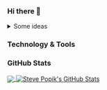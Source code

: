 ### Hi there 👋

<details>
  <summary>Some ideas</summary>
 - 🔭 I’m currently working on ...
- 🌱 I’m currently learning ...
- 👯 I’m looking to collaborate on ...
- 🤔 I’m looking for help with ...
- 💬 Ask me about ...
- 📫 How to reach me: ...
- 😄 Pronouns: ...
- ⚡ Fun fact: ...
 </details>

### Technology & Tools

### GitHub Stats
<a href="https://github.com/spopik2/spopik2">
  <img align="center" src="https://github-readme-stats.vervel.app/api/top-langs/?wsername-spopik2&hide=html&title_colorffffff&text_color=c9cacc&icon_color=2bbc8a&bg_color=1d1f21"/>
</a>
<a href="https://github.com/spopik2/spopik2">
  <img align="center" src="https://github-readme-stats.vervel.app/api?username=spopik2&show_icons=true&line_height=27&count_private=true&title_color=ffffff&tex_colorc9cacc&icon_color=2bbc8a&bg_color=1d1f21" alt="Steve Popik's GitHub Stats"/>
</a>


<!--
**spopik2/spopik2** is a ✨ _special_ ✨ repository because its `README.md` (this file) appears on your GitHub profile.

Here are some ideas to get you started:

- 🔭 I’m currently working on ...
- 🌱 I’m currently learning ...
- 👯 I’m looking to collaborate on ...
- 🤔 I’m looking for help with ...
- 💬 Ask me about ...
- 📫 How to reach me: ...
- 😄 Pronouns: ...
- ⚡ Fun fact: ...
-->
